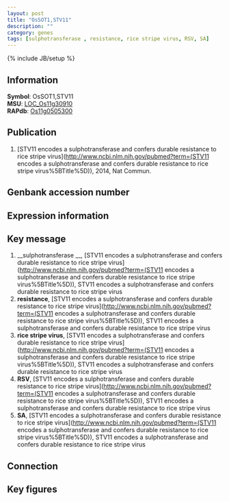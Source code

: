 ```yaml
---
layout: post
title: "OsSOT1,STV11"
description: ""
category: genes
tags: [sulphotransferase , resistance, rice stripe virus, RSV, SA]
---
```

{% include JB/setup %}

## Information
__Symbol__: OsSOT1,STV11  
__MSU__: [LOC_Os11g30910](http://rice.plantbiology.msu.edu/cgi-bin/ORF_infopage.cgi?orf=LOC_Os11g30910)  
__RAPdb__: [Os11g0505300](http://rapdb.dna.affrc.go.jp/viewer/gbrowse_details/irgsp1?name=Os11g0505300)  

## Publication
1. [STV11 encodes a sulphotransferase and confers durable resistance to rice stripe virus](http://www.ncbi.nlm.nih.gov/pubmed?term=(STV11 encodes a sulphotransferase and confers durable resistance to rice stripe virus%5BTitle%5D)), 2014, Nat Commun.

## Genbank accession number

## Expression information

## Key message
1. __sulphotransferase __, [STV11 encodes a sulphotransferase and confers durable resistance to rice stripe virus](http://www.ncbi.nlm.nih.gov/pubmed?term=(STV11 encodes a sulphotransferase and confers durable resistance to rice stripe virus%5BTitle%5D)), STV11 encodes a sulphotransferase and confers durable resistance to rice stripe virus
2. __resistance__, [STV11 encodes a sulphotransferase and confers durable resistance to rice stripe virus](http://www.ncbi.nlm.nih.gov/pubmed?term=(STV11 encodes a sulphotransferase and confers durable resistance to rice stripe virus%5BTitle%5D)), STV11 encodes a sulphotransferase and confers durable resistance to rice stripe virus
3. __rice stripe virus__, [STV11 encodes a sulphotransferase and confers durable resistance to rice stripe virus](http://www.ncbi.nlm.nih.gov/pubmed?term=(STV11 encodes a sulphotransferase and confers durable resistance to rice stripe virus%5BTitle%5D)), STV11 encodes a sulphotransferase and confers durable resistance to rice stripe virus
4. __RSV__, [STV11 encodes a sulphotransferase and confers durable resistance to rice stripe virus](http://www.ncbi.nlm.nih.gov/pubmed?term=(STV11 encodes a sulphotransferase and confers durable resistance to rice stripe virus%5BTitle%5D)), STV11 encodes a sulphotransferase and confers durable resistance to rice stripe virus
5. __SA__, [STV11 encodes a sulphotransferase and confers durable resistance to rice stripe virus](http://www.ncbi.nlm.nih.gov/pubmed?term=(STV11 encodes a sulphotransferase and confers durable resistance to rice stripe virus%5BTitle%5D)), STV11 encodes a sulphotransferase and confers durable resistance to rice stripe virus

## Connection

## Key figures


